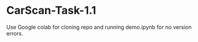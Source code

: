 # CarScan-Task-1.1

Use Google colab for cloning repo and running demo.ipynb for no version errors.
